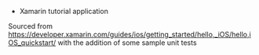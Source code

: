 * Xamarin tutorial application

Sourced from https://developer.xamarin.com/guides/ios/getting_started/hello,_iOS/hello,iOS_quickstart/ with the addition
of some sample unit tests

